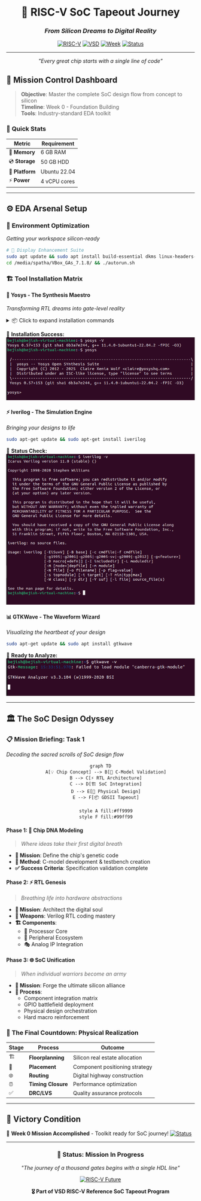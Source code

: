 <div align="center">

# 🚀 RISC-V SoC Tapeout Journey
### *From Silicon Dreams to Digital Reality*

[![RISC-V](https://img.shields.io/badge/RISC--V-Processor-blue?style=for-the-badge&logo=riscv)](https://riscv.org/)
[![VSD](https://img.shields.io/badge/VSD-Tapeout%20Program-orange?style=for-the-badge)](https://vsdiat.com)
[![Week](https://img.shields.io/badge/Week-0-green?style=for-the-badge)](#)
[![Status](https://img.shields.io/badge/Status-Week%200%20Completed-brightgreen?style=for-the-badge)](#)

---

*"Every great chip starts with a single line of code"*

</div>

## 🌟 Mission Control Dashboard

> **Objective**: Master the complete SoC design flow from concept to silicon  
> **Timeline**: Week 0 - Foundation Building  
> **Tools**: Industry-standard EDA toolkit  

### 🎯 **Quick Stats**
| Metric | Requirement |
|--------|-------------|
| 💾 **Memory** | 6 GB RAM |
| 💿 **Storage** | 50 GB HDD |
| 🐧 **Platform** | Ubuntu 22.04 |
| ⚡ **Power** | 4 vCPU cores |

---

## ⚙️ **EDA Arsenal Setup**

### 🔧 **Environment Optimization**
*Getting your workspace silicon-ready*

```bash
# 🎨 Display Enhancement Suite
sudo apt update && sudo apt install build-essential dkms linux-headers-$(uname -r)
cd /media/spatha/VBox_GAs_7.1.8/ && ./autorun.sh
```

### 🏗️ **Tool Installation Matrix**

#### **🎯 Yosys - The Synthesis Maestro**
*Transforming RTL dreams into gate-level reality*

<details>
<summary>📦 Click to expand installation commands</summary>

```bash
sudo apt-get update
git clone https://github.com/YosysHQ/yosys.git && cd yosys
sudo apt install make

# 🔨 Dependencies Arsenal
sudo apt-get install build-essential clang bison flex \
    libreadline-dev gawk tcl-dev libffi-dev git \
    graphviz xdot pkg-config python3 libboost-system-dev \
    libboost-python-dev libboost-filesystem-dev zlib1g-dev

make config-gcc
git submodule update --init --recursive
make && sudo make install
```
</details>

📸 **Installation Success:**
![Yosys Installation Success](Week0/Images/yosys_installation.png)

#### **⚡ Iverilog - The Simulation Engine**
*Bringing your designs to life*

```bash
sudo apt-get update && sudo apt-get install iverilog
```
📸 **Status Check:**
![Iverilog Installation](Week0/Images/iverilog_installation.png)

#### **📊 GTKWave - The Waveform Wizard**
*Visualizing the heartbeat of your design*

```bash
sudo apt-get update && sudo apt install gtkwave
```
📸 **Ready to Analyze:**
![GTKWave Installation](Week0/Images/gtkwave_installation.png)

---

## 🏛️ **The SoC Design Odyssey**

### 📋 **Mission Briefing: Task 1**
*Decoding the sacred scrolls of SoC design flow*

<div align="center">

```mermaid
graph TD
    A[💡 Chip Concept] --> B[🔬 C-Model Validation]
    B --> C[⚡ RTL Architecture]
    C --> D[🏗️ SoC Integration]
    D --> E[🎯 Physical Design]
    E --> F[📦 GDSII Tapeout]
    
    style A fill:#ff9999
    style F fill:#99ff99
```

</div>

#### **Phase 1: 🧬 Chip DNA Modeling**
> *Where ideas take their first digital breath*

- **🎯 Mission**: Define the chip's genetic code
- **🔬 Method**: C-model development & testbench creation
- **✅ Success Criteria**: Specification validation complete

#### **Phase 2: ⚡ RTL Genesis**
> *Breathing life into hardware abstractions*

- **🎯 Mission**: Architect the digital soul
- **🔧 Weapons**: Verilog RTL coding mastery
- **🏗️ Components**:
  - 🧠 Processor Core
  - 🔌 Peripheral Ecosystem
  - 🎭 Analog IP Integration

#### **Phase 3: 🌐 SoC Unification**
> *When individual warriors become an army*

- **🎯 Mission**: Forge the ultimate silicon alliance
- **🔗 Process**: 
  - Component integration matrix
  - GPIO battlefield deployment
  - Physical design orchestration
  - Hard macro reinforcement

### 🏁 **The Final Countdown: Physical Realization**

<div align="center">

| Stage | Process | Outcome |
|-------|---------|---------|
| 🏗️ | **Floorplanning** | Silicon real estate allocation |
| 📍 | **Placement** | Component positioning strategy |
| 🌐 | **Routing** | Digital highway construction |
| ⏰ | **Timing Closure** | Performance optimization |
| ✅ | **DRC/LVS** | Quality assurance protocols |

</div>

---

## 🎯 **Victory Condition**
🚀 **Week 0 Mission Accomplished** - Toolkit ready for SoC journey!
[![Status](https://img.shields.io/badge/Status-Week%200%20Completed-brightgreen?style=for-the-badge)](#)
<div align="center">

---

<div align="center">

### 🚀 **Status: Mission In Progress**
*"The journey of a thousand gates begins with a single HDL line"*

[![RISC-V Future](https://img.shields.io/badge/Building%20the-RISC--V%20Future-blue?style=flat-square)](https://riscv.org/)

**🎖️ Part of VSD RISC-V Reference SoC Tapeout Program**

</div>
